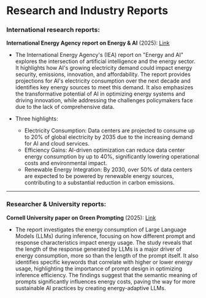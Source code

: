 # Research and Industry Reports 

### International research reports:
**International Energy Agency report on Energy & AI** (2025): [Link](https://www.iea.org/reports/energy-and-ai)

- The International Energy Agency's (IEA) report on "Energy and AI" explores the intersection of artificial intelligence and the energy sector. It highlights how AI's growing electricity demand could impact energy security, emissions, innovation, and affordability. The report provides projections for AI's electricity consumption over the next decade and identifies key energy sources to meet this demand. It also emphasizes the transformative potential of AI in optimizing energy systems and driving innovation, while addressing the challenges policymakers face due to the lack of comprehensive data.

- Three highlights:
  - Electricity Consumption: Data centers are projected to consume up to 20% of global electricity by 2035 due to the increasing demand for AI and cloud services.
  - Efficiency Gains: AI-driven optimization can reduce data center energy consumption by up to 40%, significantly lowering operational costs and environmental impact.
  - Renewable Energy Integration: By 2030, over 50% of data centers are expected to be powered by renewable energy sources, contributing to a substantial reduction in carbon emissions.

---

### Researcher & University reports: 
**Cornell University paper on Green Prompting** (2025): [Link](https://arxiv.org/abs/2503.10666) 

- The report investigates the energy consumption of Large Language Models (LLMs) during inference, focusing on how different prompt and response characteristics impact energy usage. The study reveals that the length of the response generated by LLMs is a major driver of energy consumption, more so than the length of the prompt itself. It also identifies specific keywords that correlate with higher or lower energy usage, highlighting the importance of prompt design in optimizing inference efficiency. The findings suggest that the semantic meaning of prompts significantly influences energy costs, paving the way for more sustainable AI practices by creating energy-adaptive LLMs.


